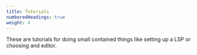 ```yaml
---
title: Tutorials
numberedHeadings: true
weight: 4
---
```


These are tutorials for doing small contained things like setting up a LSP or choosing and editor.
